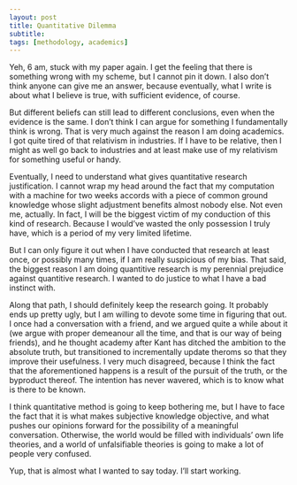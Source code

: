 ```yaml
---
layout: post
title: Quantitative Dilemma
subtitle: 
tags: [methodology, academics]
---
```

Yeh, 6 am, stuck with my paper again. I get the feeling that there is something wrong with my scheme, but I cannot pin it down. I also don’t think anyone can give me an answer, because eventually, what I write is about what I believe is true, with sufficient evidence, of course.

But different beliefs can still lead to different conclusions, even when the evidence is the same. I don’t think I can argue for something I fundamentally think is wrong. That is very much against the reason I am doing academics. I got quite tired of that relativism in industries. If I have to be relative, then I might as well go back to industries and at least make use of my relativism for something useful or handy. 

Eventually, I need to understand what gives quantitative research justification. I cannot wrap my head around the fact that my computation with a machine for two weeks accords with a piece of common ground knowledge whose slight adjustment benefits almost nobody else. Not even me, actually. In fact, I will be the biggest victim of my conduction of this kind of research. Because I would’ve wasted the only possession I truly have, which is a period of my very limited lifetime. 

But I can only figure it out when I have conducted that research at least once, or possibly many times, if I am really suspicious of my bias. That said, the biggest reason I am doing quantitive research is my perennial prejudice against quantitive research. I wanted to do justice to what I have a bad instinct with. 

Along that path, I should definitely keep the research going. It probably ends up pretty ugly, but I am willing to devote some time in figuring that out. I once had a conversation with a friend, and we argued quite a while about it (we argue with proper demeanour all the time, and that is our way of being friends), and he thought academy after Kant has ditched the ambition to the absolute truth, but transitioned to incrementally update theroms so that they improve their usefulness. I very much disagreed, because I think the fact that the aforementioned happens is a result of the pursuit of the truth, or the byproduct thereof. The intention has never wavered, which is to know what is there to be known. 

I think quantitative method is going to keep bothering me, but I have to face the fact that it is what makes subjective knowledge objective, and what pushes our opinions forward for the possibility of a meaningful conversation. Otherwise, the world would be filled with individuals’ own life theories, and a world of unfalsifiable theories is going to make a lot of people very confused. 

Yup, that is almost what I wanted to say today. I’ll start working.